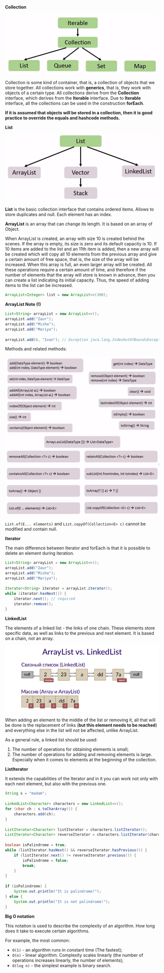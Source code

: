 **Collection**  

![collection-01](https://raw.githubusercontent.com/AdilhanKaikenov/java-black-belt/master/src/main/java/com/epam/adilkhan/collection/etc/collection-01.jpg)

Collection is some kind of container, that is, a collection of objects that we store together. 
All collections work with **generics**, that is, they work with objects of a certain type. 
All collections derive from the **Collection** interface, which derives from the **Iterable** interface. 
Due to **Iterable** interface, all the collections can be used in the construction **forEach**. 

**If it is assumed that objects will be stored in a collection, then it is good practice to override the 
equals and hashcode methods.**

**List**  

![collection-02](https://raw.githubusercontent.com/AdilhanKaikenov/java-black-belt/master/src/main/java/com/epam/adilkhan/collection/etc/collection-02.jpg)

**List** is the basic collection interface that contains ordered items. Allows to store duplicates and null. 
Each element has an index.

**ArrayList** is an array that can change its length. It is based on an array of Object.

When ArrayList is created, an array with size 10 is created behind the scenes. If the array is empty, 
its size is zero and its default capacity is 10. If 10 items are added to the list and an 11th item 
is added, then a new array will be created which will copy all 10 elements from the previous array and 
give a certain amount of free space, that is, the size of the array will be increased. When this array 
is full, an even larger array will be created. All these operations require a certain amount of time, 
and therefore if the number of elements that the array will store is known in advance, then you can 
create a list indicating its initial capacity. Thus, the speed of adding items to the list can be increased.

```java
ArrayList<Integer> list = new ArrayList<>(300);
```

**ArrayList Note (!)**
```java
List<String> arrayList = new ArrayList<>();
arrayList.add("Zaur");
arrayList.add("Misha");
arrayList.add("Mariya");

arrayList.add(6, "Ivan"); // Exception java.lang.IndexOutOfBoundsException: Index: 6, Size: 3
```
Methods and related methods:  

![collection-03](https://raw.githubusercontent.com/AdilhanKaikenov/java-black-belt/master/src/main/java/com/epam/adilkhan/collection/etc/collection-03.jpg)
![collection-04](https://raw.githubusercontent.com/AdilhanKaikenov/java-black-belt/master/src/main/java/com/epam/adilkhan/collection/etc/collection-04.jpg)

`List.of(E... elements)` and `List.copyOf(Collection<E> c)` cannot be modified and contain null.

**Iterator**  

The main difference between Iterator and forEach is that it is possible to delete an element during iteration.

```java
List<String> arrayList = new ArrayList<>();
arrayList.add("Zaur");
arrayList.add("Misha");
arrayList.add("Mariya");

Iterator<String> iterator = arrayList.iterator();
while (iterator.hasNext()) {
    iterator.next(); // required
    iterator.remove();
}
```

**LinkedList**  

The elements of a linked list - the links of one chain. These elements store specific data, as well as links to the 
previous and next element. It is based on a chain, not an array.

![collection-05](https://raw.githubusercontent.com/AdilhanKaikenov/java-black-belt/master/src/main/java/com/epam/adilkhan/collection/etc/collection-05.jpg)

When adding an element to the middle of the list or removing it, all that will be done is the replacement 
of links (**but this element needs to be reached**) and everything else in the list will not be affected, 
unlike ArrayList.

As a general rule, a linked list should be used:
1) The number of operations for obtaining elements is small;
2) The number of operations for adding and removing elements is large. 
Especially when it comes to elements at the beginning of the collection.

**ListIterator**  

It extends the capabilities of the Iterator and in it you can work not only with each next element, 
but also with the previous one.

```java
String s = "madam";

LinkedList<Character> characters = new LinkedList<>();
for (char ch : s.toCharArray()) {
    characters.add(ch);
}

ListIterator<Character> listIterator = characters.listIterator();
ListIterator<Character> reverseIterator = characters.listIterator(characters.size());

boolean isPalindrome = true;
while (listIterator.hasNext() && reverseIterator.hasPrevious()) {
    if (listIterator.next() != reverseIterator.previous()) {
        isPalindrome = false;
        break;
    }
}

if (isPalindrome) {
    System.out.println("It is palindrome!");
} else {
    System.out.println("It is not palindrome!");
}
```

**Big O notation**  

This notation is used to describe the complexity of an algorithm. How long does it take to execute certain algorithms.

For example, the most common:
- `O(1)` - an algorithm runs in constant time (The fastest);
- `O(n)` - linear algorithm. Complexity scales linearly (the number of operations increases linearly, the number of elements); 
- `O(log n)` - the simplest example is binary search.